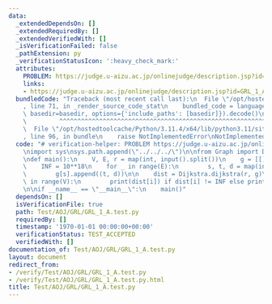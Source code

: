 ```yaml
---
data:
  _extendedDependsOn: []
  _extendedRequiredBy: []
  _extendedVerifiedWith: []
  _isVerificationFailed: false
  _pathExtension: py
  _verificationStatusIcon: ':heavy_check_mark:'
  attributes:
    PROBLEM: https://judge.u-aizu.ac.jp/onlinejudge/description.jsp?id=GRL_1_A
    links:
    - https://judge.u-aizu.ac.jp/onlinejudge/description.jsp?id=GRL_1_A
  bundledCode: "Traceback (most recent call last):\n  File \"/opt/hostedtoolcache/Python/3.11.4/x64/lib/python3.11/site-packages/onlinejudge_verify/documentation/build.py\"\
    , line 71, in _render_source_code_stat\n    bundled_code = language.bundle(stat.path,\
    \ basedir=basedir, options={'include_paths': [basedir]}).decode()\n          \
    \         ^^^^^^^^^^^^^^^^^^^^^^^^^^^^^^^^^^^^^^^^^^^^^^^^^^^^^^^^^^^^^^^^^^^^^^^^^^^^^^^^^\n\
    \  File \"/opt/hostedtoolcache/Python/3.11.4/x64/lib/python3.11/site-packages/onlinejudge_verify/languages/python.py\"\
    , line 96, in bundle\n    raise NotImplementedError\nNotImplementedError\n"
  code: "# verification-helper: PROBLEM https://judge.u-aizu.ac.jp/onlinejudge/description.jsp?id=GRL_1_A\n\
    \nimport sys\nsys.path.append(\"../../../\")\n\nfrom Graph import Dijkstra\n\n\
    \ndef main():\n    V, E, r = map(int, input().split())\n    g = [[] for _ in range(V)]\n\
    \    INF = 10**18\n    for _ in range(E):\n        s, t, d = map(int, input().split())\n\
    \        g[s].append((t, d))\n\n    dist = Dijkstra.dijkstra(r, g)\n    for i\
    \ in range(V):\n        print(dist[i]) if dist[i] != INF else print(\"INF\")\n\
    \n\nif __name__ == \"__main__\":\n    main()"
  dependsOn: []
  isVerificationFile: true
  path: Test/AOJ/GRL/GRL_1_A.test.py
  requiredBy: []
  timestamp: '1970-01-01 00:00:00+00:00'
  verificationStatus: TEST_ACCEPTED
  verifiedWith: []
documentation_of: Test/AOJ/GRL/GRL_1_A.test.py
layout: document
redirect_from:
- /verify/Test/AOJ/GRL/GRL_1_A.test.py
- /verify/Test/AOJ/GRL/GRL_1_A.test.py.html
title: Test/AOJ/GRL/GRL_1_A.test.py
---
```

